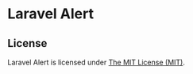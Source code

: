 Laravel Alert
===============

## License

Laravel Alert is licensed under [The MIT License (MIT)](LICENSE).
